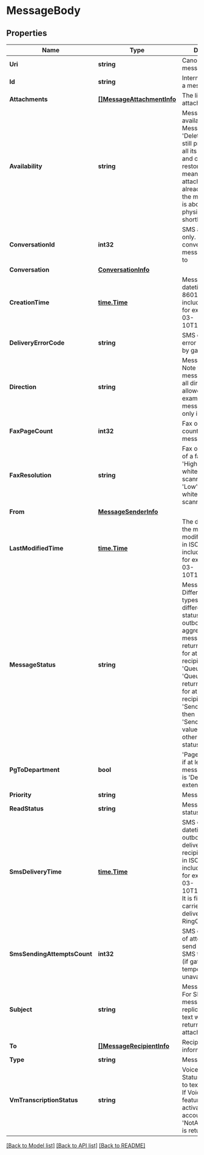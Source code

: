 # MessageBody

## Properties

Name | Type | Description | Notes
------------ | ------------- | ------------- | -------------
**Uri** | **string** | Canonical URI of a message | [optional] 
**Id** | **string** | Internal identifier of a message | [optional] 
**Attachments** | [**[]MessageAttachmentInfo**](MessageAttachmentInfo.md) | The list of message attachments | [optional] 
**Availability** | **string** | Message availability status. Message in &#39;Deleted&#39; state is still preserved with all its attachments and can be restored. &#39;Purged&#39; means that all attachments are already deleted and the message itself is about to be physically deleted shortly | [optional] 
**ConversationId** | **int32** | SMS and Pager only. Identifier of a conversation the message belongs to | [optional] 
**Conversation** | [**ConversationInfo**](ConversationInfo.md) |  | [optional] 
**CreationTime** | [**time.Time**](time.Time.md) | Message creation datetime in ISO 8601 format including timezone, for example 2016-03-10T18:07:52.534Z | [optional] 
**DeliveryErrorCode** | **string** | SMS only. Delivery error code returned by gateway | [optional] 
**Direction** | **string** | Message direction. Note that for some message types not all directions are allowed. For example voicemail messages can be only inbound | [optional] 
**FaxPageCount** | **int32** | Fax only. Page count in a fax message | [optional] 
**FaxResolution** | **string** | Fax only. Resolution of a fax message. &#39;High&#39; for black and white image scanned at 200 dpi, &#39;Low&#39; for black and white image scanned at 100 dpi | [optional] 
**From** | [**MessageSenderInfo**](MessageSenderInfo.md) |  | [optional] 
**LastModifiedTime** | [**time.Time**](time.Time.md) | The datetime when the message was modified on server in ISO 8601 format including timezone, for example 2016-03-10T18:07:52.534Z | [optional] 
**MessageStatus** | **string** | Message status. Different message types may have different allowed status values.For outbound faxes the aggregated message status is returned: If status for at least one recipient is &#39;Queued&#39;, then &#39;Queued&#39; value is returned If status for at least one recipient is &#39;SendingFailed&#39;, then &#39;SendingFailed&#39; value is returned In other cases Sent status is returned | [optional] 
**PgToDepartment** | **bool** | &#39;Pager&#39; only. &#39;True&#39; if at least one of the message recipients is &#39;Department&#39; extension | [optional] 
**Priority** | **string** | Message priority | [optional] 
**ReadStatus** | **string** | Message read status | [optional] 
**SmsDeliveryTime** | [**time.Time**](time.Time.md) | SMS only. The datetime when outbound SMS was delivered to recipient&#39;s handset in ISO 8601 format including timezone, for example 2016-03-10T18:07:52.534Z. It is filled only if the carrier sends a delivery receipt to RingCentral | [optional] 
**SmsSendingAttemptsCount** | **int32** | SMS only. Number of attempts made to send an outbound SMS to the gateway (if gateway is temporary unavailable) | [optional] 
**Subject** | **string** | Message subject. For SMS and Pager messages it replicates message text which is also returned as an attachment | [optional] 
**To** | [**[]MessageRecipientInfo**](MessageRecipientInfo.md) | Recipient information | [optional] 
**Type** | **string** | Message type | [optional] 
**VmTranscriptionStatus** | **string** | Voicemail only. Status of voicemail to text transcription. If VoicemailToText feature is not activated for account, the &#39;NotAvailable&#39; value is returned | [optional] 

[[Back to Model list]](../README.md#documentation-for-models) [[Back to API list]](../README.md#documentation-for-api-endpoints) [[Back to README]](../README.md)



